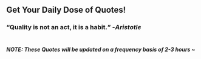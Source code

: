 ## Get Your Daily Dose of Quotes!
### <q>Quality is not an act, it is a habit.</q> -<em>Aristotle</em> <br><br>
##### NOTE: These Quotes will be updated on a frequency basis of 2-3 hours ~
